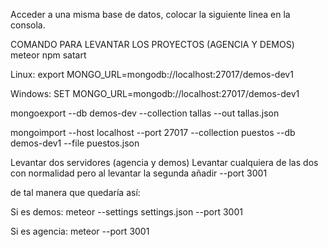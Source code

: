 Acceder a una misma base de datos, colocar la siguiente linea en la consola.

  COMANDO PARA LEVANTAR LOS PROYECTOS (AGENCIA Y DEMOS)
  meteor npm satart

  Linux:
  export MONGO_URL=mongodb://localhost:27017/demos-dev1

  Windows:
  SET MONGO_URL=mongodb://localhost:27017/demos-dev1

  mongoexport --db demos-dev --collection tallas --out tallas.json

  mongoimport --host localhost --port 27017 --collection puestos --db demos-dev1 --file puestos.json


  Levantar dos servidores (agencia y demos)
  Levantar cualquiera de las dos con normalidad pero
  al levantar la segunda añadir --port 3001

  de tal manera que quedaría así:

  Si es demos:
  meteor --settings settings.json --port 3001

  Si es agencia:
  meteor --port 3001
